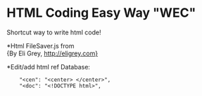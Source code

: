 # HTML Coding Easy Way "WEC"

Shortcut way to write html code!

*Html FileSaver.js from  
                  {By Eli Grey, http://eligrey.com}

*Edit/add html ref Database:

        "<cen": "<center> </center>",
        "<doc": "<!DOCTYPE html>",
